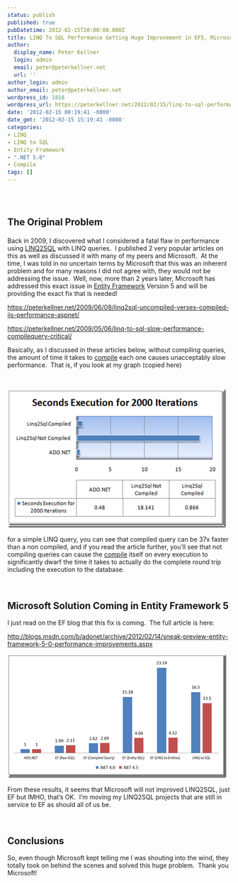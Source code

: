 ```yaml
---
status: publish
published: true
pubDatetime: 2012-02-15T20:00:00.000Z
title: LINQ To SQL Performance Getting Huge Improvement in EF5, Microsoft Does Listen!
author:
  display_name: Peter Kellner
  login: admin
  email: peter@peterkellner.net
  url: ''
author_login: admin
author_email: peter@peterkellner.net
wordpress_id: 1818
wordpress_url: https://peterkellner.net/2012/02/15/linq-to-sql-performance-getting-huge-improvement-in-ef5-microsoft-does-listen/
date: '2012-02-15 08:19:41 -0800'
date_gmt: '2012-02-15 15:19:41 -0800'
categories:
- LINQ
- LINQ to SQL
- Entity Framework
- ".NET 5.0"
- Compile
tags: []
---
```

<h2>
<p>&#160;</p>
<p>The Original Problem</p>
</h2>
<p>Back in 2009, I discovered what I considered a fatal flaw in performance using <a href="http://msdn.microsoft.com/en-us/data/cc298428">LINQ2SQL</a> with LINQ queries.&#160; I published 2 very popular articles on this as well as discussed it with many of my peers and Microsoft.&#160; At the time, I was told in no uncertain terms by Microsoft that this was an inherent problem and for many reasons I did not agree with, they would not be addressing the issue.&#160; Well, now, more than 2 years later, Microsoft has addressed this exact issue in <a href="http://msdn.microsoft.com/en-us/data/aa937723">Entity Framework</a> Version 5 and will be providing the exact fix that is needed!</p>
<p><a href="/2009/06/08/linq2sql-uncompiled-verses-compiled-iis-performance-aspnet/">https://peterkellner.net/2009/06/08/linq2sql-uncompiled-verses-compiled-iis-performance-aspnet/</a></p>
<p><a href="/2009/05/06/linq-to-sql-slow-performance-compilequery-critical/">https://peterkellner.net/2009/05/06/linq-to-sql-slow-performance-compilequery-critical/</a></p>
<p>Basically, as I discussed in these articles below, without compiling queries, the amount of time it takes to <a href="http://msdn.microsoft.com/en-us/library/bb399335.aspx">compile</a> each one causes unacceptably slow performance.&#160; That is, if you look at my graph (copied here)</p>
<p>&#160;</p>
<p><a href="/wp/wp-content/uploads/2012/02/image4.png"><img style="background-image: none; border-bottom: 0px; border-left: 0px; padding-left: 0px; padding-right: 0px; display: inline; border-top: 0px; border-right: 0px; padding-top: 0px" title="image" border="0" alt="image" src="/wp/wp-content/uploads/2012/02/image_thumb4.png" width="494" height="314" /></a></p>
<p>for a simple LINQ query, you can see that compiled query can be 37x faster than a non compiled, and if you read the article further, you’ll see that not compiling queries can cause the <a href="http://msdn.microsoft.com/en-us/library/bb896297.aspx">compile</a> itself on every execution to significantly dwarf the time it takes to actually do the complete round trip including the execution to the database.</p>
<p>&#160;</p>
<h2>Microsoft Solution Coming in Entity Framework 5</h2>
<p>I just read on the EF blog that this fix is coming.&#160; The full article is here:</p>
<p><a href="http://blogs.msdn.com/b/adonet/archive/2012/02/14/sneak-preview-entity-framework-5-0-performance-improvements.aspx">http://blogs.msdn.com/b/adonet/archive/2012/02/14/sneak-preview-entity-framework-5-0-performance-improvements.aspx</a></p>
<p><a href="/wp/wp-content/uploads/2012/02/image5.png"><img style="background-image: none; border-bottom: 0px; border-left: 0px; padding-left: 0px; padding-right: 0px; display: inline; border-top: 0px; border-right: 0px; padding-top: 0px" title="image" border="0" alt="image" src="/wp/wp-content/uploads/2012/02/image_thumb5.png" width="495" height="280" /></a></p>
<p>From these results, it seems that Microsoft will not improved LINQ2SQL, just EF but IMHO, that’s OK.&#160; I’m moving my LINQ2SQL projects that are still in service to EF as should all of us be.&#160; </p>
<p>&#160;</p>
<h2>Conclusions</h2>
<p>So, even though Microsoft kept telling me I was shouting into the wind, they totally took on behind the scenes and solved this huge problem.&#160; Thank you Microsoft!</p>
